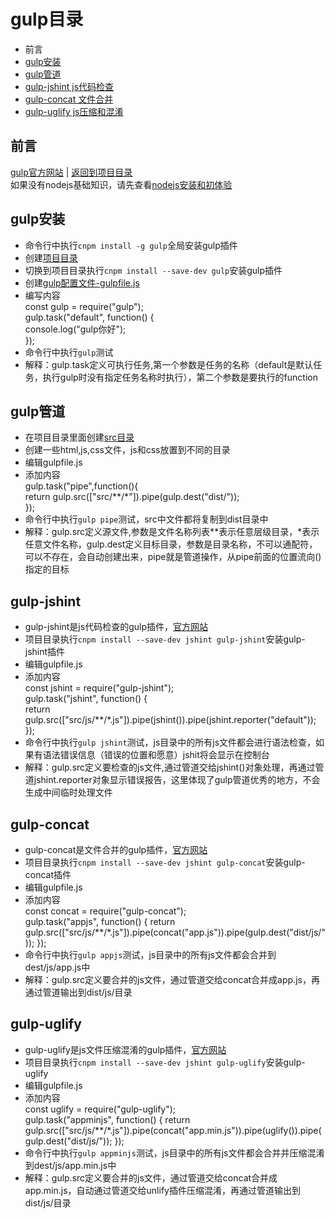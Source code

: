 # gulp目录
- 前言
- [gulp安装](#gulp安装)
- [gulp管道](#gulp管道)
- [gulp-jshint js代码检查](#gulp-jshint)
- [gulp-concat 文件合并](#gulp-concat)
- [gulp-uglify js压缩和混淆](#gulp-uglify)
## 前言
[gulp官方网站](http://www.gulpjs.com.cn/) | [返回到项目目录](README.md)  
如果没有nodejs基础知识，请先查看[nodejs安装和初体验](Nodejs.md)  

## gulp安装
- 命令行中执行`cnpm install -g gulp`全局安装gulp插件
- 创建[项目目录](study/gulp/)
- 切换到项目目录执行`cnpm install --save-dev gulp`安装gulp插件
- 创建[gulp配置文件-gulpfile.js](study/gulp/gulpfile.js)
- 编写内容  
    const gulp = require("gulp");  
    gulp.task("default", function() {  
     console.log("gulp你好");  
    }); 
- 命令行中执行`gulp`测试
- 解释：gulp.task定义可执行任务,第一个参数是任务的名称（default是默认任务，执行gulp时没有指定任务名称时执行），第二个参数是要执行的function

## gulp管道
- 在项目目录里面创建[src目录](study/gulp/src)  
- 创建一些html,js,css文件，js和css放置到不同的目录  
- 编辑gulpfile.js  
- 添加内容  
    gulp.task("pipe",function(){  
        return gulp.src(["src/\*\*/\*"]).pipe(gulp.dest("dist/"));  
    });  
- 命令行中执行`gulp pipe`测试，src中文件都将复制到dist目录中
- 解释：gulp.src定义源文件,参数是文件名称列表\*\*表示任意层级目录，\*表示任意文件名称，gulp.dest定义目标目录，参数是目录名称，不可以通配符，可以不存在，会自动创建出来，pipe就是管道操作，从pipe前面的位置流向()指定的目标

## gulp-jshint
- gulp-jshint是js代码检查的gulp插件，[官方网站](https://www.npmjs.com/package/gulp-jshint)
- 项目目录执行`cnpm install --save-dev jshint gulp-jshint`安装gulp-jshint插件
- 编辑gulpfile.js  
- 添加内容  
    const jshint = require("gulp-jshint");  
    gulp.task("jshint", function() {  
        return gulp.src(["src/js/\*\*/\*.js"]).pipe(jshint()).pipe(jshint.reporter("default"));  
    });    
- 命令行中执行`gulp jshint`测试，js目录中的所有js文件都会进行语法检查，如果有语法错误信息（错误的位置和愿意）jshit将会显示在控制台
- 解释：gulp.src定义要检查的js文件,通过管道交给jshint()对象处理，再通过管道jshint.reporter对象显示错误报告，这里体现了gulp管道优秀的地方，不会生成中间临时处理文件

## gulp-concat
- gulp-concat是文件合并的gulp插件，[官方网站](https://www.npmjs.com/package/gulp-concat)
- 项目目录执行`cnpm install --save-dev jshint gulp-concat`安装gulp-concat插件
- 编辑gulpfile.js  
- 添加内容  
     const concat = require("gulp-concat");  
     gulp.task("appjs", function() {
         return gulp.src(["src/js/\*\*/\*.js"]).pipe(concat("app.js")).pipe(gulp.dest("dist/js/"));
     });
- 命令行中执行`gulp appjs`测试，js目录中的所有js文件都会合并到dest/js/app.js中
- 解释：gulp.src定义要合并的js文件，通过管道交给concat合并成app.js，再通过管道输出到dist/js/目录

## gulp-uglify
- gulp-uglify是js文件压缩混淆的gulp插件，[官方网站](https://www.npmjs.com/package/gulp-uglify)
- 项目目录执行`cnpm install --save-dev jshint gulp-uglify`安装gulp-uglify
- 编辑gulpfile.js  
- 添加内容  
     const uglify = require("gulp-uglify");  
     gulp.task("appminjs", function() {
         return gulp.src(["src/js/\*\*/\*.js"]).pipe(concat("app.min.js")).pipe(uglify()).pipe(gulp.dest("dist/js/"));
     });  
- 命令行中执行`gulp appminjs`测试，js目录中的所有js文件都会合并并压缩混淆到dest/js/app.min.js中
- 解释：gulp.src定义要合并的js文件，通过管道交给concat合并成app.min.js，自动通过管道交给unlify插件压缩混淆，再通过管道输出到dist/js/目录     
